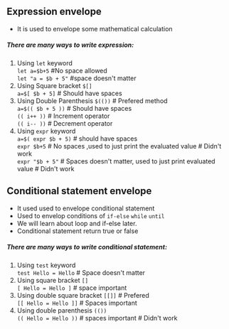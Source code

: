 ## Expression envelope
- It is used to envelope some mathematical calculation
##### There are many ways to write expression:
1. Using `let` keyword  
 `let a=$b+5` #No space allowed  
 `let "a = $b + 5"` #space doesn't matter
2. Using Square bracket `$[]`  
   `a=$[ $b + 5]` # Should have spaces
3. Using Double Parenthesis `$(())` # Prefered method  
   `a=$(( $b + 5 ))` # Should have spaces  
   `(( i++ ))` # Increment operator  
   `(( i-- ))` # Decrement operator
4. Using `expr` keyword  
   `a=$( expr $b + 5)` # should have spaces  
   `expr $b+5` # No spaces ,used to just print the evaluated value  # Didn't work  
   `expr "$b + 5"` # Spaces doesn't matter, used to just print evaluated value # Didn't work
   
   
   
 ## Conditional statement envelope
 - It used used to envelope conditional statement
 - Used to envelop conditions of `if-else` `while` `until`
 - We will learn about loop and if-else later.
 - Conditional statement return true or false
 ##### There are many ways to write conditional statement:
 1. Using `test` keyword  
    `test Hello = Hello` # Space doesn't matter
 2. Using square bracket `[]`  
    `[ Hello = Hello ]` # space important
 3. Using double square bracket `[[]]`  # Prefered  
    `[[ Hello = Hello ]]` # Spaces important
 5. Using double parenthesis `(())`  
    `(( Hello = Hello ))` # spaces important # Didn't work
